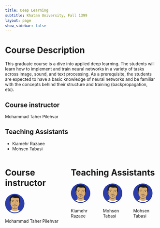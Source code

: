 ```yaml
---
title: Deep Learning
subtitle: Khatam University, Fall 1399
layout: page
show_sidebar: false
---
```


# Course Description

This graduate course is a dive into applied deep learning. The students will learn how to implement and train neural networks in a variety of tasks across image, sound, and text processing. As a prerequisite, the students are expected to have a basic knowledge of neural networks and be familiar with the concepts behind their structure and training (backpropagation, etc).

## Course instructor
Mohammad Taher Pilehvar

## Teaching Assistants
* Kiamehr Razaee
* Mohsen Tabasi

<div class="container">
 <div class="columns is-multiline">            
  <div class="column is-4">
   <h1>
    Course instructor
   </h1>
   <img src="./MeVectorized4.png" height="auto" width="64" style="border-radius:100%">
   <p class="subtitle is-5">Mohammad Taher Pilehvar</p>
  </div>
  <div class="column is-8 has-text-centered">
   <h1>
    Teaching Assistants
   </h1>
   <div class="columns is-multiline">
    <div class="column is-4 has-text-centered">
     <img src="./MeVectorized4.png" height="auto" width="64" style="border-radius:100%">
     <p class="subtitle is-5">Kiamehr Razaee</p>
    </div>
    <div class="column is-4 has-text-centered">
     <img src="./MeVectorized4.png" height="auto" width="64" style="border-radius:100%">
     <p class="subtitle is-5">Mohsen Tabasi</p>
    </div>
    <div class="column is-4 has-text-centered">
     <img src="./MeVectorized4.png" height="auto" width="64" style="border-radius:100%">
     <p class="subtitle is-5">Mohsen Tabasi</p>
    </div>
 </div>
</div>
